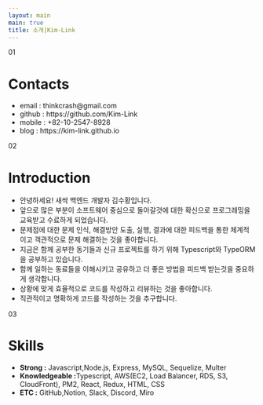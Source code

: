 ```yaml
---
layout: main
main: true
title: 소개|Kim-Link
---
```


<div class="loading-animation">
    <div class="about">
        <div class="section">
            <div class="title index">01</div>
            <div class="content">
                <h1 class="subtitle">Contacts</h1>
                <ul class="culture">
                    <li>email : thinkcrash@gmail.com</li>
                    <li>github : https://github.com/Kim-Link</li>
                    <li>mobile : +82-10-2547-8928</li>
                    <li>blog : https://kim-link.github.io</li>
                </ul>
            </div>
        </div>
        <div class="section">
            <div class="title index">02</div>
            <div class="content">
                <h1 class="subtitle">Introduction</h1>
                <ul class="environment">
                    <li>안녕하세요! 새싹 백엔드 개발자 김수황입니다.</li>
                    <li>앞으로 많은 부분이 소프트웨어 중심으로 돌아갈것에 대한 확신으로 프로그래밍을 교육받고 수료하게 되었습니다.</li>
                    <li>문제점에 대한 문제 인식, 해결방안 도출, 실행, 결과에 대한 피드백을 통한 체계적이고 객관적으로 문제 해결하는 것을 좋아합니다.</li>
                    <li>지금은 함께 공부한 동기들과 신규 프로젝트를 하기 위해 Typescript와 TypeORM을 공부하고 있습니다.</li>
                    <li>함께 일하는 동료들을 이해시키고 공유하고 더 좋은 방법을 피드백 받는것을 중요하게 생각합니다.</li>
                    <li>상황에 맞게 효율적으로 코드를 작성하고 리뷰하는 것을 좋아합니다.</li>
                    <li>직관적이고 명확하게 코드를 작성하는 것을 추구합니다.</li>
                </ul>
            </div>
        </div>
        <div class="section">
            <div class="title index">03</div>
            <div class="content">
                <h1 class="subtitle">Skills</h1>
                <ul class="environment">
                    <li><b>Strong :</b> Javascript,Node.js, Express, MySQL, Sequelize, Multer</li>
                    <li><b>Knowledgeable :</b>Typescript, AWS(EC2, Load Balancer, RDS, S3, CloudFront), PM2, React, Redux, HTML, CSS</li>
                    <li><b>ETC :</b>  GitHub,Notion, Slack, Discord, Miro</li>
                </ul>
            </div>
        </div>
    </div>
</div>
